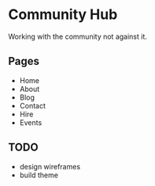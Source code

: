 # Community Hub

Working with the community not against it.

## Pages

- Home
- About
- Blog
- Contact
- Hire
- Events

## TODO

- design wireframes
- build theme
